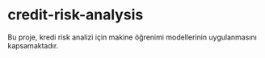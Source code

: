 # credit-risk-analysis
Bu proje, kredi risk analizi için makine öğrenimi modellerinin uygulanmasını kapsamaktadır.
